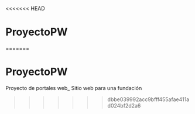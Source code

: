 <<<<<<< HEAD
# ProyectoPW
=======
# ProyectoPW
Proyecto de portales web_ Sitio web para una fundación
>>>>>>> dbbe039992acc9bfff455afae411ad024bf2d2a6
